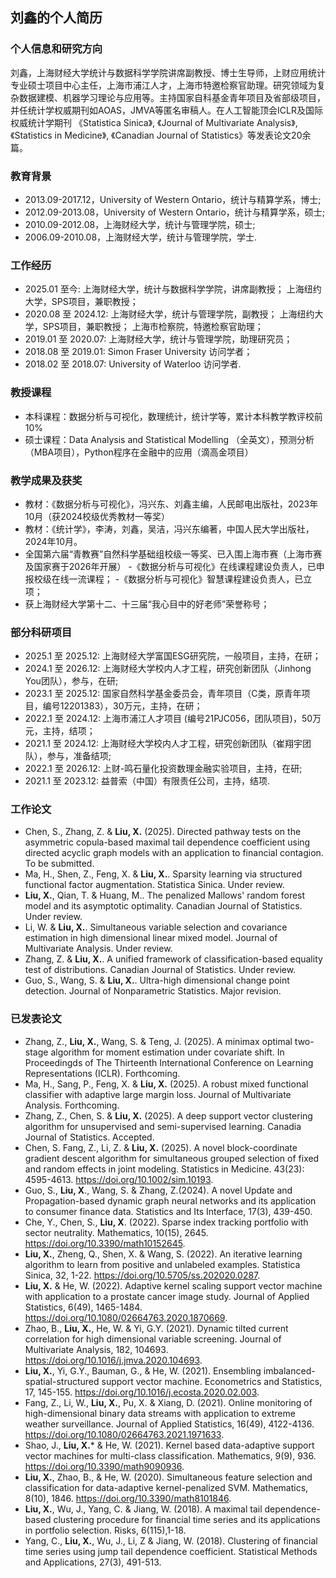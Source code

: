 ## 刘鑫的个人简历


### 个人信息和研究方向
刘鑫，上海财经大学统计与数据科学学院讲席副教授、博士生导师，上财应用统计专业硕士项目中心主任，上海市浦江人才，上海市特邀检察官助理。研究领域为复杂数据建模、机器学习理论与应用等。主持国家自科基金青年项目及省部级项目，并任统计学权威期刊如AOAS，JMVA等匿名审稿人。在人工智能顶会ICLR及国际权威统计学期刊 《Statistica Sinica》, 《Journal of Multivariate Analysis》, 《Statistics in Medicine》, 《Canadian Journal of Statistics》等发表论文20余篇。

### 教育背景
- 2013.09-2017.12，University of Western Ontario，统计与精算学系，博士;
- 2012.09-2013.08，University of Western Ontario，统计与精算学系，硕士;
- 2010.09-2012.08，上海财经大学，统计与管理学院，硕士;
- 2006.09-2010.08，上海财经大学，统计与管理学院，学士.

### 工作经历
- 2025.01 至今: 上海财经大学，统计与数据科学学院，讲席副教授；
               上海纽约大学，SPS项目，兼职教授；
- 2020.08 至 2024.12: 上海财经大学，统计与管理学院，副教授；
               上海纽约大学，SPS项目，兼职教授；
               上海市检察院，特邀检察官助理；
- 2019.01 至 2020.07:  上海财经大学，统计与管理学院，助理研究员；
- 2018.08 至 2019.01:  Simon Fraser University 访问学者；
- 2018.02 至 2018.07:  University of Waterloo 访问学者.

### 教授课程
- 本科课程：数据分析与可视化，数理统计，统计学等，累计本科教学教评校前10%
- 硕士课程：Data Analysis and Statistical Modelling （全英文），预测分析（MBA项目），Python程序在金融中的应用（滴高金项目）

### 教学成果及获奖
- 教材：《数据分析与可视化》，冯兴东、刘鑫主编，人民邮电出版社，2023年10月（获2024校级优秀教材一等奖）
- 教材：《统计学》，李涛，刘鑫，吴洁，冯兴东编著，中国人民大学出版社，2024年10月。
- 全国第六届“青教赛”自然科学基础组校级一等奖、已入围上海市赛（上海市赛及国家赛于2026年开展）
-《数据分析与可视化》在线课程建设负责人，已申报校级在线一流课程；
-《数据分析与可视化》智慧课程建设负责人，已立项；
- 获上海财经大学第十二、十三届“我心目中的好老师”荣誉称号；

### 部分科研项目
- 2025.1 至 2025.12: 上海财经大学富国ESG研究院，一般项目，主持，在研；
- 2024.1 至 2026.12: 上海财经大学校内人才工程，研究创新团队（Jinhong You团队），参与，在研;
- 2023.1 至 2025.12: 国家自然科学基金委员会，青年项目（C类，原青年项目，编号12201383），30万元，主持，在研；
- 2022.1 至 2024.12: 上海市浦江人才项目 (编号21PJC056，团队项目)，50万元，主持，结项；
- 2021.1 至 2024.12: 上海财经大学校内人才工程，研究创新团队（崔翔宇团队），参与，准备结项;
- 2022.1 至 2026.12: 上财-鸣石量化投资数理金融实验项目，主持，在研;
- 2021.1 至 2023.12: 益普索（中国）有限责任公司，主持，结项.

### 工作论文
- Chen, S., Zhang, Z. & **Liu, X.** (2025). Directed pathway tests on the asymmetric copula-based maximal tail dependence coefficient using directed acyclic graph models with an application to financial contagion. To be submitted.
- Ma, H., Shen, Z., Feng, X. & **Liu, X.**. Sparsity learning via structured functional factor augmentation. Statistica Sinica. Under review.
- **Liu, X.**, Qian, T. & Huang, M.. The penalized Mallows' random forest model and its asymptotic optimality. Canadian Journal of Statistics. Under review.
- Li, W. & **Liu, X.**. Simultaneous variable selection and covariance estimation in high dimensional linear mixed model. Journal of Multivariate Analysis. Under review.
- Zhang, Z. & **Liu, X.**. A unified framework of classification-based equality test of distributions. Canadian Journal of Statistics. Under review.
- Guo, S., Wang, S. & **Liu, X.**. Ultra-high dimensional change point detection. Journal of Nonparametric Statistics. Major revision.

### 已发表论文
- Zhang, Z., **Liu, X.**, Wang, S. & Teng, J. (2025). A minimax optimal two-stage algorithm for moment estimation under covariate shift. In Proceedingds of The Thirteenth International Conference on Learning Representations (ICLR). Forthcoming.
- Ma, H., Sang, P., Feng, X. & **Liu, X.** (2025). A robust mixed functional classifier with adaptive large margin loss. Journal of Multivariate Analysis. Forthcoming.
- Zhang, Z., Chen, S. & **Liu, X.** (2025). A deep support vector clustering algorithm for unsupervised and semi-supervised learning. Canadia Journal of Statistics. Accepted.
- Chen, S. Fang, Z., Li, Z. & **Liu, X.** (2025). A novel block-coordinate gradient descent algorithm for simultaneous grouped selection of fixed and random effects in joint modeling. Statistics in Medicine. 43(23): 4595-4613. https://doi.org/10.1002/sim.10193.
- Guo, S., **Liu, X**., Wang, S. & Zhang, Z.(2024). A novel Update and Propagation-based dynamic graph neural networks and its application to consumer finance data. Statistics and Its Interface, 17(3), 439-450. 
- Che, Y., Chen, S., **Liu, X**. (2022). Sparse index tracking portfolio with sector neutrality. Mathematics, 10(15), 2645. https://doi.org/10.3390/math10152645.
- **Liu, X.**, Zheng, Q., Shen, X. & Wang, S. (2022). An iterative learning algorithm to learn from positive and unlabeled examples. Statistica Sinica, 32, 1-22. https://doi.org/10.5705/ss.202020.0287.
- **Liu, X.** & He, W. (2022). Adaptive kernel scaling support vector machine with application to a prostate cancer image study. Journal of Applied Statistics, 6(49), 1465-1484. https://doi.org/10.1080/02664763.2020.1870669. 
- Zhao, B., **Liu, X.**, He, W. & Yi, G.Y. (2021). Dynamic tilted current correlation for high dimensional variable screening. Journal of Multivariate Analysis, 182, 104693. https://doi.org/10.1016/j.jmva.2020.104693.
- **Liu, X.**, Yi, G.Y., Bauman, G., & He, W. (2021). Ensembling imbalanced-spatial-structured support vector machine. Econometrics and Statistics, 17, 145-155. https://doi.org/10.1016/j.ecosta.2020.02.003.
- Fang, Z., Li, W., **Liu, X.**, Pu, X. & Xiang, D. (2021). Online monitoring of high-dimensional binary data streams with application to extreme weather surveillance. Journal of Applied Statistics, 16(49), 4122-4136. https://doi.org/10.1080/02664763.2021.1971633.
- Shao, J., **Liu, X.*** & He, W. (2021). Kernel based data-adaptive support vector machines for multi-class classification. Mathematics, 9(9), 936. https://doi.org/10.3390/math9090936.
- **Liu, X.**, Zhao, B., & He, W. (2020). Simultaneous feature selection and classification for data-adaptive kernel-penalized SVM. Mathematics, 8(10), 1846. https://doi.org/10.3390/math8101846.
- **Liu, X.**, Wu, J., Yang, C. & Jiang, W. (2018). A maximal tail dependence-based clustering procedure for financial time series and its applications in portfolio selection. Risks, 6(115),1-18. 
- Yang, C., **Liu, X.**, Wu, J., Li, Z & Jiang, W. (2018). Clustering of financial time series using jump tail dependence coefficient. Statistical Methods and Applications, 27(3), 491-513.


 





